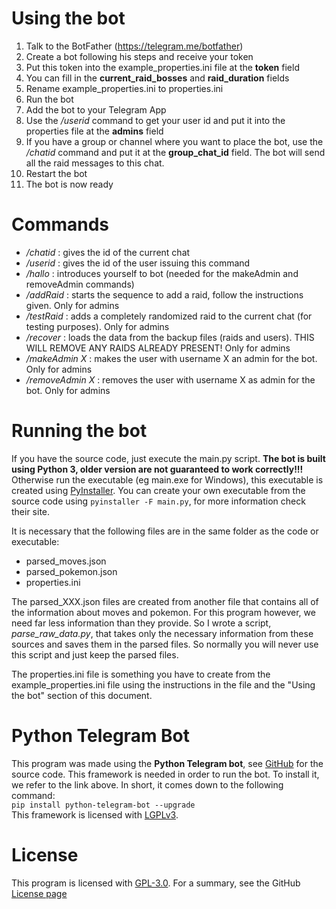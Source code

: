 # Using the bot

1. Talk to the BotFather (https://telegram.me/botfather)
2. Create a bot following his steps and receive your token
3. Put this token into the example_properties.ini file at the __token__ field
4. You can fill in the __current_raid_bosses__ and __raid_duration__ fields
5. Rename example_properties.ini to properties.ini
6. Run the bot
7. Add the bot to your Telegram App
8. Use the _/userid_ command to get your user id and put it into the properties file at the __admins__ field
9. If you have a group or channel where you want to place the bot, use the _/chatid_ command and put it at the __group_chat_id__ field.
The bot will send all the raid messages to this chat.
10. Restart the bot
11. The bot is now ready

# Commands

* _/chatid_ : gives the id of the current chat
* _/userid_ : gives the id of the user issuing this command
* _/hallo_ : introduces yourself to bot (needed for the makeAdmin and removeAdmin commands)
* _/addRaid_ : starts the sequence to add a raid, follow the instructions given. Only for admins
* _/testRaid_ : adds a completely randomized raid to the current chat (for testing purposes). Only for admins
* _/recover_ :  loads the data from the backup files (raids and users). THIS WILL REMOVE ANY RAIDS ALREADY PRESENT! Only for admins
* _/makeAdmin X_ : makes the user with username X an admin for the bot. Only for admins
* _/removeAdmin X_ : removes the user with username X as admin for the bot. Only for admins

# Running the bot

If you have the source code, just execute the main.py script. **The bot is built using Python 3, older version are not guaranteed to work correctly!!!**  
Otherwise run the executable (eg main.exe for Windows), this executable is created using [PyInstaller](http://www.pyinstaller.org/).
You can create your own executable from the source code using ```pyinstaller -F main.py```, for more information check their site.

It is necessary that the following files are in the same folder as the code or executable:
* parsed_moves.json
* parsed_pokemon.json
* properties.ini

The parsed_XXX.json files are created from another file that contains all of the information about moves and pokemon. For this program however, 
we need far less information than they provide. So I wrote a script, *parse_raw_data.py*, that takes only the necessary information from these sources 
and saves them in the parsed files. So normally you will never use this script and just keep the parsed files.

The properties.ini file is something you have to create from the example_properties.ini file using the instructions in the file and the "Using the bot" 
section of this document.

# Python Telegram Bot

This program was made using the **Python Telegram bot**, see [GitHub](https://github.com/python-telegram-bot/python-telegram-bot) for the source code. 
This framework is needed in order to run the bot. To install it, we refer to the link above. In short, it comes down to the following command:  
```pip install python-telegram-bot --upgrade```  
This framework is licensed with [LGPLv3](https://www.gnu.org/licenses/lgpl-3.0.html).

# License

This program is licensed with [GPL-3.0](https://www.gnu.org/licenses/gpl-3.0.html). For a summary, see the GitHub [License page](https://github.com/NielsVW/TelegramPoGoRaidBot/blob/master/LICENSE)
